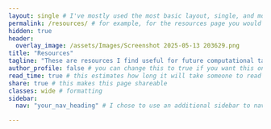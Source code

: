 ```yaml
---
layout: single # I've mostly used the most basic layout, single, and modified it from there but feel free to pick a different one and play around!
permalink: /resources/ # for example, for the resources page you would put resources
hidden: true
header:
  overlay_image: /assets/Images/Screenshot 2025-05-13 203629.png
title: "Resources"
tagline: "These are resources I find useful for future computational tasks"   
author_profile: false # you can change this to true if you want this on the side again!
read_time: true # this estimates how long it will take someone to read this page
share: true # this makes this page shareable
classes: wide # formatting
sidebar:
  nav: "your_nav_heading" # I chose to use an additional sidebar to navigate different parts of this page instead of the author profile. If you use this you will have to add a new section to your navigation.yml file, or you can comment this section out.

---
```

